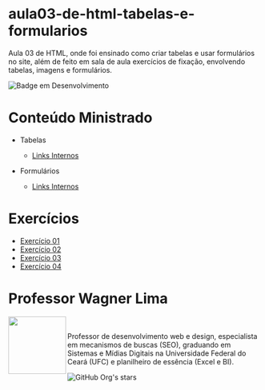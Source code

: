# aula03-de-html-tabelas-e-formularios
 Aula 03 de HTML, onde foi ensinado como criar tabelas e usar formulários no site, além de feito em sala de aula exercícios de fixação, envolvendo tabelas, imagens e formulários. 

![Badge em Desenvolvimento](http://img.shields.io/static/v1?label=STATUS&message=À%20INICIAR&color=GREEN&style=for-the-badge)

# Conteúdo Ministrado 

* Tabelas
  * [Links Internos](https://github.com/wagnerlimanet/aula02-de-html-links-e-imagens/blob/main/links-internos-pagina01.html)

* Formulários
  * [Links Internos](https://github.com/wagnerlimanet/aula02-de-html-links-e-imagens/blob/main/links-internos-pagina01.html)

# Exercícios 

* [Exercício 01](https://github.com/wagnerlimanet/aula03-de-html-tabelas-e-formularios/blob/main/exercicio001-tabelas-produtos.html)
* [Exercício 02](https://github.com/wagnerlimanet/aula03-de-html-tabelas-e-formularios/blob/main/exercicio002-tabelas-monitor.html)
* [Exercício 03](https://github.com/wagnerlimanet/aula03-de-html-tabelas-e-formularios/blob/main/exercicio003-tabelas-carrinho-de-compras.html) 
* [Exercício 04](https://github.com/wagnerlimanet/aula03-de-html-tabelas-e-formularios/blob/main/exercicio004-tabelas-painel-admin.html)

# Professor Wagner Lima
<img loading="lazy" src="https://avatars.githubusercontent.com/u/80631657?v=4" width=115 align=left>
<br>
<p> Professor de desenvolvimento web e design, especialista em mecanismos de buscas (SEO), graduando em Sistemas e Mídias Digitais na Universidade Federal do Ceará (UFC) e planilheiro de essência (Excel e BI). </p> 

![GitHub Org's stars](https://img.shields.io/github/stars/wagnerlimanet?style=social)
